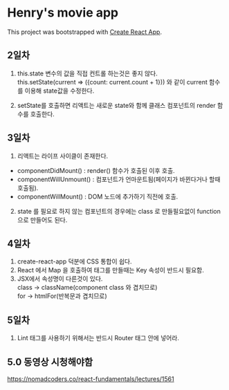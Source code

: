 # Henry's movie app

This project was bootstrapped with [Create React App](https://github.com/facebook/create-react-app).

## 2일차
1. this.state 변수의 값을 직접 컨트롤 하는것은 좋지 않다.  
   this.setState(current => ({count: current.count + 1})) 와 같이 current 함수를 이용해 state값을 수정한다.
   

2. setState를 호출하면 리액트는 새로운 state와 함께 클래스 컴포넌트의 render 함수를 호출한다.


## 3일차
1. 리액트는 라이프 사이클이 존재한다.
- componentDidMount() : render() 함수가 호출된 이후 호출.
- componentWillUnmount() : 컴포넌트가 언마운트됨(페이지가 바뀐다거나 할때 호출됨).
- componentWillMount() : DOM 노드에 추가하기 직전에 호출.
2. state 를 필요로 하지 않는 컴포넌트의 경우에는 class 로 만들필요없이 function 으로 만들어도 된다.

## 4일차
1. create-react-app 덕분에 CSS 통합이 쉽다.
2. React 에서 Map 을 호출하여 태그를 만들때는 Key 속성이 반드시 필요함.
3. JSX에서 속성명이 다른것이 있다.    
class -> className(component class 와 겹치므로)  
for -> htmlFor(반복문과 겹치므로)
   
## 5일차
1. Lint 태그를 사용하기 위해서는 반드시 Router 태그 안에 넣어라.  



## 5.0 동영상 시청해야함
https://nomadcoders.co/react-fundamentals/lectures/1561

